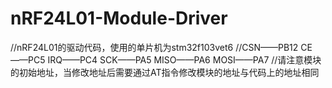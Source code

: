 # nRF24L01-Module-Driver

//nRF24L01的驱动代码，使用的单片机为stm32f103vet6
//CSN——PB12     CE——PC5     IRQ——PC4    SCK——PA5    MISO——PA6   MOSI——PA7
//请注意模块的初始地址，当修改地址后需要通过AT指令修改模块的地址与代码上的地址相同
